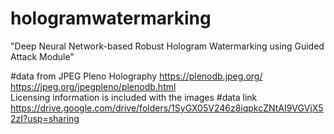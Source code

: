 # hologramwatermarking
"Deep Neural Network-based Robust Hologram
Watermarking using Guided Attack Module"

#data from JPEG Pleno Holography
https://plenodb.jpeg.org/  
https://jpeg.org/jpegpleno/plenodb.html   
Licensing information is included with the images
#data link
https://drive.google.com/drive/folders/1SyGX05V246z8iqpkcZNtAI9VGVjX52zI?usp=sharing

